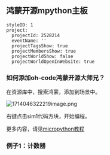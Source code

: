 ## 鸿蒙开源mpython主板



```@Project
styleID: 1
project:
  projectId: 2528214
  eventName: ''
  projectTagsShow: true
  projectMembersShow: true
  projectWorldShow: false
  projectWorldOpenInWebsite: true

```
### 如何添加oh-code鸿蒙开源大师兄？

在资源库中，搜索鸿蒙，添加到场景中。

![1714046322219image.png](https://api.keepwork.com/ts-storage/siteFiles/36622/raw)

右键点击sim1代码方块，开始编程。

更多内容，请见[micropython教程](https://keepwork.com/official/docs/tutorials/micropython)

### 例子1：计数器
